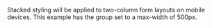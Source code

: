 Stacked styling will be applied to two-column form layouts on mobile devices. This example has the group set to a max-width of 500px.